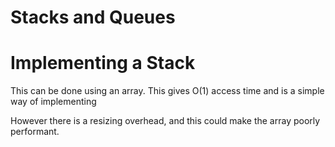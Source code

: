 # Stacks and Queues

# Implementing a Stack

This can be done using an array.
This gives O(1) access time and is a simple way of implementing

However there is a resizing overhead, and this could make the array poorly performant.
